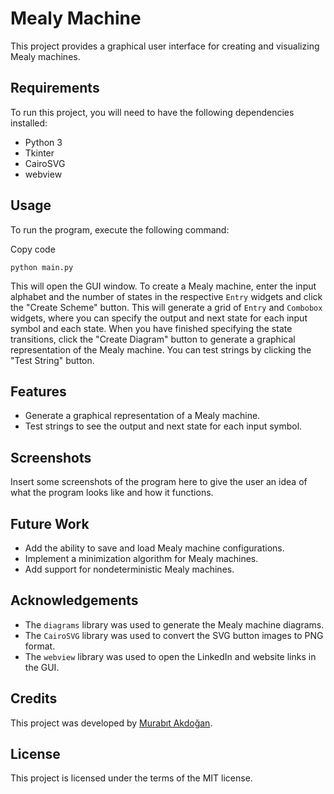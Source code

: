 Mealy Machine
=============

This project provides a graphical user interface for creating and visualizing Mealy machines.

Requirements
------------

To run this project, you will need to have the following dependencies installed:

-   Python 3
-   Tkinter
-   CairoSVG
-   webview

Usage
-----

To run the program, execute the following command:

Copy code

`python main.py`

This will open the GUI window. To create a Mealy machine, enter the input alphabet and the number of states in the respective `Entry` widgets and click the "Create Scheme" button. This will generate a grid of `Entry` and `Combobox` widgets, where you can specify the output and next state for each input symbol and each state. When you have finished specifying the state transitions, click the "Create Diagram" button to generate a graphical representation of the Mealy machine. You can test strings by clicking the "Test String" button.

Features
--------

-   Generate a graphical representation of a Mealy machine.
-   Test strings to see the output and next state for each input symbol.

Screenshots
-----------

Insert some screenshots of the program here to give the user an idea of what the program looks like and how it functions.

Future Work
-----------

-   Add the ability to save and load Mealy machine configurations.
-   Implement a minimization algorithm for Mealy machines.
-   Add support for nondeterministic Mealy machines.

Acknowledgements
----------------

-   The `diagrams` library was used to generate the Mealy machine diagrams.
-   The `CairoSVG` library was used to convert the SVG button images to PNG format.
-   The `webview` library was used to open the LinkedIn and website links in the GUI.

Credits
-------

This project was developed by [Murabıt Akdoğan](https://murabit-akdogan.me/).

License
-------

This project is licensed under the terms of the MIT license.